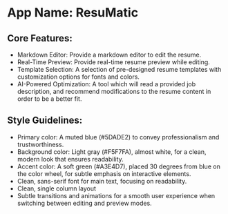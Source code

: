 # **App Name**: ResuMatic

## Core Features:

- Markdown Editor: Provide a markdown editor to edit the resume.
- Real-Time Preview: Provide real-time resume preview while editing.
- Template Selection: A selection of pre-designed resume templates with customization options for fonts and colors.
- AI-Powered Optimization: A tool which will read a provided job description, and recommend modifications to the resume content in order to be a better fit.

## Style Guidelines:

- Primary color: A muted blue (#5DADE2) to convey professionalism and trustworthiness.
- Background color: Light gray (#F5F7FA), almost white, for a clean, modern look that ensures readability.
- Accent color: A soft green (#A3E4D7), placed 30 degrees from blue on the color wheel, for subtle emphasis on interactive elements.
- Clean, sans-serif font for main text, focusing on readability.
- Clean, single column layout
- Subtle transitions and animations for a smooth user experience when switching between editing and preview modes.